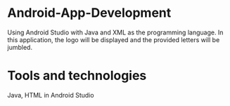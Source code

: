 # Android-App-Development
Using Android Studio with Java and XML as the programming language. In this application, the logo will be displayed and the provided letters will be jumbled.

# Tools and technologies
Java, HTML in Android Studio


